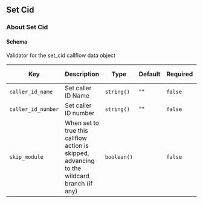 ## Set Cid

### About Set Cid

#### Schema

Validator for the set_cid callflow data object



Key | Description | Type | Default | Required | Support Level
--- | ----------- | ---- | ------- | -------- | -------------
`caller_id_name` | Set caller ID Name | `string()` | "" | `false` |  
`caller_id_number` | Set caller ID number | `string()` | "" | `false` |  
`skip_module` | When set to true this callflow action is skipped, advancing to the wildcard branch (if any) | `boolean()` |   | `false` |  



